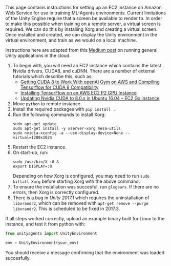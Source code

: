 This page contains instructions for setting up an EC2 instance on Amazon Web Service for use in training ML-Agents environments. Current limitations of the Unity Engine require that a screen be available to render to. In order to make this possible when training on a remote server, a virtual screen is required. We can do this by installing Xorg and creating a virtual screen. Once installed and created, we can display the Unity environment in the virtual environment, and train as we would on a local machine. 

Instructions here are adapted from this [Medium post](https://medium.com/towards-data-science/how-to-run-unity-on-amazon-cloud-or-without-monitor-3c10ce022639) on running general Unity applications in the cloud.

1. To begin with, you will need an EC2 instance which contains the latest Nvidia drivers, CUDA8, and cuDNN.  There are a number of external tutorials which describe this, such as:
    * [Getting CUDA 8 to Work With openAI Gym on AWS and Compiling Tensorflow for CUDA 8 Compatibility](https://davidsanwald.github.io/2016/11/13/building-tensorflow-with-gpu-support.html)
    * [Installing TensorFlow on an AWS EC2 P2 GPU Instance](http://expressionflow.com/2016/10/09/installing-tensorflow-on-an-aws-ec2-p2-gpu-instance/)
    * [Updating Nvidia CUDA to 8.0.x in Ubuntu 16.04 – EC2 Gx instance](https://aichamp.wordpress.com/2016/11/09/updating-nvidia-cuda-to-8-0-x-in-ubuntu-16-04-ec2-gx-instance/)
2. Move `python` to remote instance.
2. Install the required packages with `pip install .`.
3. Run the following commands to install Xorg:
    ```
    sudo apt-get update
    sudo apt-get install -y xserver-xorg mesa-utils
    sudo nvidia-xconfig -a --use-display-device=None --virtual=1280x1024
    ```
4. Restart the EC2 instance.
5. On start-up, run:
    ```
    sudo /usr/bin/X :0 &
    export DISPLAY=:0
    ```
    Depending on how Xorg is configured, you may need to run `sudo killall Xorg` before starting Xorg with the above command.
6. To ensure the installation was succesful, run `glxgears`. If there are no errors, then Xorg is correctly configured.
7. There is a bug in _Unity 2017.1_ which requires the uninstallation of `libxrandr2`, which can be removed with `apt-get remove --purge libxrandr2`. This is scheduled to be fixed in 2017.3.

If all steps worked correctly, upload an example binary built for Linux to the instance, and test it from python with:
```python
from unityagents import UnityEnvironment

env = UnityEnvironment(your_env)
```

You should receive a message confirming that the environment was loaded succesfully.